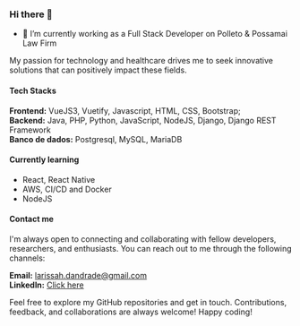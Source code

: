 ### Hi there 👋
- 🔭 I’m currently working as a Full Stack Developer on Polleto & Possamai Law Firm

My passion for technology and healthcare drives me to seek innovative solutions that can positively impact these fields.

#### Tech Stacks

**Frontend:** VueJS3, Vuetify, Javascript, HTML, CSS, Bootstrap;  
**Backend:** Java, PHP, Python, JavaScript, NodeJS, Django, Django REST Framework  
**Banco de dados:** Postgresql, MySQL, MariaDB  

#### Currently learning
- React, React Native  
- AWS, CI/CD and Docker  
- NodeJS  

#### Contact me
I'm always open to connecting and collaborating with fellow developers, researchers, and enthusiasts. You can reach out to me through the following channels:

**Email:** larissah.dandrade@gmail.com  
**LinkedIn:** [Click here](https://www.linkedin.com/in/larissahey/)

Feel free to explore my GitHub repositories and get in touch. Contributions, feedback, and collaborations are always welcome!
Happy coding!
